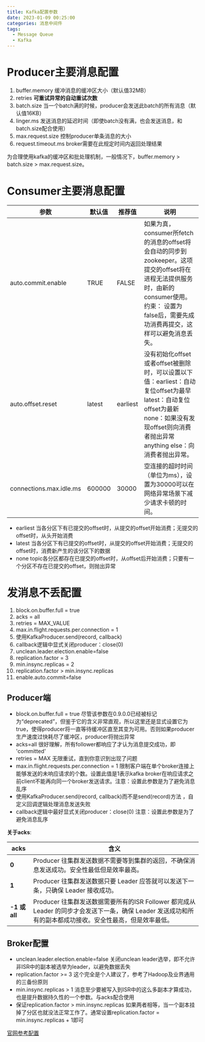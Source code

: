 ```yaml
---
title: Kafka配置参数
date: 2023-01-09 00:25:00
categories: 消息中间件
tags:
  - Message Queue
  - Kafka
---
```




# Producer主要消息配置

1. buffer.memory 缓冲消息的缓冲区大小（默认值32MB）
2. retries **可重试异常的自动重试次数**
3. batch.size 当一个batch满的时候，producer会发送此batch的所有消息（默认值16KB）
4. linger.ms 发送消息的延迟时间（即使batch没有满，也会发送消息，和batch.size配合使用）
5. max.request.size 控制producer单条消息的大小
6. request.timeout.ms broker需要在此规定时间内返回处理结果



为合理使用kafka的缓冲区和批处理机制，一般情况下，buffer.memory > batch.size > max.request.size。



# Consumer主要消息配置

| **参数**                | **默认值** | **推荐值** | **说明**                                                     |
| ----------------------- | ---------- | ---------- | ------------------------------------------------------------ |
| auto.commit.enable      | TRUE       | FALSE      | 如果为真，consumer所fetch的消息的offset将会自动的同步到zookeeper。这项提交的offset将在进程无法提供服务时，由新的consumer使用。约束： 设置为false后，需要先成功消费再提交，这样可以避免消息丢失。 |
| auto.offset.reset       | latest     | earliest   | 没有初始化offset或者offset被删除时，可以设置以下值：earliest：自动复位offset为最早 latest：自动复位offset为最新none：如果没有发现offset则向消费者抛出异常anything else：向消费者抛出异常。 |
| connections.max.idle.ms | 600000     | 30000      | 空连接的超时时间（单位为ms），设置为30000可以在网络异常场景下减少请求卡顿的时间。 |

+ earliest
当各分区下有已提交的offset时，从提交的offset开始消费；无提交的offset时，从头开始消费
+ latest
当各分区下有已提交的offset时，从提交的offset开始消费；无提交的offset时，消费新产生的该分区下的数据
+ none
topic各分区都存在已提交的offset时，从offset后开始消费；只要有一个分区不存在已提交的offset，则抛出异常



# 发消息不丢配置

1. block.on.buffer.full = true
2. acks = all
3. retries = MAX_VALUE
4. max.in.flight.requests.per.connection = 1
5. 使用KafkaProducer.send(record, callback)
6. callback逻辑中显式关闭producer：close(0) 
7. unclean.leader.election.enable=false
8. replication.factor = 3 
9. min.insync.replicas = 2
10. replication.factor > min.insync.replicas
11. enable.auto.commit=false



## Producer端

+ block.on.buffer.full = true  尽管该参数在0.9.0.0已经被标记为“deprecated”，但鉴于它的含义非常直观，所以这里还是显式设置它为true，使得producer将一直等待缓冲区直至其变为可用。否则如果producer生产速度过快耗尽了缓冲区，producer将抛出异常
+ acks=all  很好理解，所有follower都响应了才认为消息提交成功，即 'committed'
+ retries = MAX 无限重试，直到你意识到出现了问题
+ max.in.flight.requests.per.connection = 1 限制客户端在单个broker连接上能够发送的未响应请求的个数。设置此值是1表示kafka broker在响应请求之前client不能再向同一个broker发送请求。注意：设置此参数是为了避免消息乱序
+ 使用KafkaProducer.send(record, callback)而不是send(record)方法 ，自定义回调逻辑处理消息发送失败
+ callback逻辑中最好显式关闭producer：close(0) 注意：设置此参数是为了避免消息乱序



**关于acks**:

| **acks**      | 含义                                                         |
| ------------- | ------------------------------------------------------------ |
| **0**         | Producer 往集群发送数据不需要等到集群的返回，不确保消息发送成功。安全性最低但是效率最高。 |
| **1**         | Producer 往集群发送数据只要 Leader 应答就可以发送下一条，只确保 Leader 接收成功。 |
| **-1 或 all** | Producer 往集群发送数据需要所有的ISR Follower 都完成从 Leader 的同步才会发送下一条，确保 Leader 发送成功和所有的副本都成功接收。安全性最高，但是效率最低。 |



## Broker配置

+ unclean.leader.election.enable=false  关闭unclean leader选举，即不允许非ISR中的副本被选举为leader，以避免数据丢失
+ replication.factor >= 3  这个完全是个人建议了，参考了Hadoop及业界通用的三备份原则
+ min.insync.replicas > 1 消息至少要被写入到ISR中的这么多副本才算成功，也是提升数据持久性的一个参数。与acks配合使用
+ 保证replication.factor > min.insync.replicas  如果两者相等，当一个副本挂掉了分区也就没法正常工作了。通常设置replication.factor = min.insync.replicas + 1即可





[官网参考配置](https://kafka.apache.org/documentation/#configuration)

